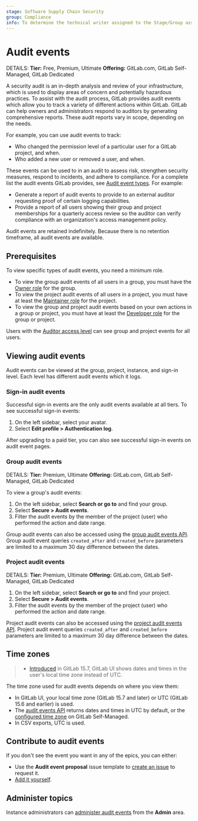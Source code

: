 ```yaml
---
stage: Software Supply Chain Security
group: Compliance
info: To determine the technical writer assigned to the Stage/Group associated with this page, see https://handbook.gitlab.com/handbook/product/ux/technical-writing/#assignments
---
```


# Audit events

DETAILS:
**Tier:** Free, Premium, Ultimate
**Offering:** GitLab.com, GitLab Self-Managed, GitLab Dedicated

A security audit is an in-depth analysis and review of your infrastructure, which is used to display
areas of concern and potentially hazardous practices. To assist with the audit process, GitLab provides
audit events which allow you to track a variety of different actions within GitLab.
GitLab can help owners and administrators respond to auditors by generating
comprehensive reports. These audit reports vary in scope, depending on the
needs.

For example, you can use audit events to track:

- Who changed the permission level of a particular user for a GitLab project, and when.
- Who added a new user or removed a user, and when.

These events can be used to in an audit to assess risk, strengthen security measures, respond to incidents, and adhere to compliance. For a complete list the audit
events GitLab provides, see [Audit event types](../../user/compliance/audit_event_types.md). For example:

- Generate a report of audit events to provide to an external auditor requesting proof of certain logging capabilities.
- Provide a report of all users showing their group and project memberships for a quarterly access review so the auditor can verify compliance with an organization's access management policy.

Audit events are retained indefinitely. Because there is no retention timeframe, all audit events are available.

## Prerequisites

To view specific types of audit events, you need a minimum role.

- To view the group audit events of all users in a group, you must have the [Owner role](../permissions.md#roles) for the group.
- To view the project audit events of all users in a project, you must have at least the [Maintainer role](../permissions.md#roles) for the project.
- To view the group and project audit events based on your own actions in a group or project, you must have at least the [Developer role](../permissions.md#roles)
  for the group or project.

Users with the [Auditor access level](../../administration/auditor_users.md) can see group and project events for all users.

## Viewing audit events

Audit events can be viewed at the group, project, instance, and sign-in level. Each level has different audit events which it logs.

### Sign-in audit events

Successful sign-in events are the only audit events available at all tiers. To see successful sign-in events:

1. On the left sidebar, select your avatar.
1. Select **Edit profile > Authentication log**.

After upgrading to a paid tier, you can also see successful sign-in events on audit event pages.

### Group audit events

DETAILS:
**Tier:** Premium, Ultimate
**Offering:** GitLab.com, GitLab Self-Managed, GitLab Dedicated

To view a group's audit events:

1. On the left sidebar, select **Search or go to** and find your group.
1. Select **Secure > Audit events**.
1. Filter the audit events by the member of the project (user) who performed the action and date range.

Group audit events can also be accessed using the [group audit events API](../../api/audit_events.md#group-audit-events). Group audit event queries `created_after` and `created_before` parameters are limited to a maximum 30 day difference between the dates.

### Project audit events

DETAILS:
**Tier:** Premium, Ultimate
**Offering:** GitLab.com, GitLab Self-Managed, GitLab Dedicated

1. On the left sidebar, select **Search or go to** and find your project.
1. Select **Secure > Audit events**.
1. Filter the audit events by the member of the project (user) who performed the action and date range.

Project audit events can also be accessed using the [project audit events API](../../api/audit_events.md#project-audit-events). Project audit event queries `created_after` and `created_before` parameters are limited to a maximum 30 day difference between the dates.

## Time zones

> - [Introduced](https://gitlab.com/gitlab-org/gitlab/-/issues/242014) in GitLab 15.7, GitLab UI shows dates and times in the user's local time zone instead of UTC.

The time zone used for audit events depends on where you view them:

- In GitLab UI, your local time zone (GitLab 15.7 and later) or UTC (GitLab 15.6 and earlier) is used.
- The [audit events API](../../api/audit_events.md) returns dates and times in UTC by default, or the
  [configured time zone](../../administration/timezone.md) on GitLab Self-Managed.
- In CSV exports, UTC is used.

## Contribute to audit events

If you don't see the event you want in any of the epics, you can either:

- Use the **Audit event proposal** issue template to
  [create an issue](https://gitlab.com/gitlab-org/gitlab/-/issues/new?issuable_template=Audit%20Event%20Proposal) to request it.
- [Add it yourself](../../development/audit_event_guide/_index.md).

## Administer topics

Instance administrators can [administer audit events](../../administration/audit_event_reports.md) from the **Admin** area.
